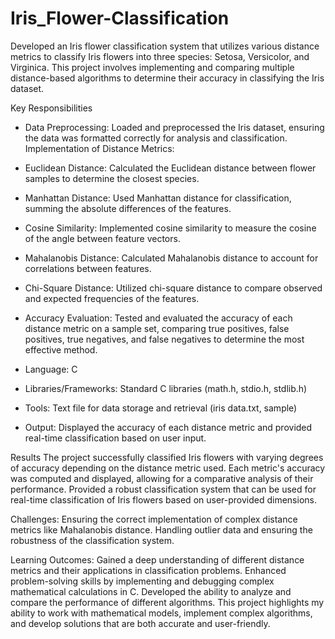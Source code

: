 # Iris_Flower-Classification
Developed an Iris flower classification system that utilizes various distance metrics to classify Iris flowers into three species: Setosa, Versicolor, and Virginica. This project involves implementing and comparing multiple distance-based algorithms to determine their accuracy in classifying the Iris dataset.

Key Responsibilities
* Data Preprocessing: Loaded and preprocessed the Iris dataset, ensuring the data was formatted correctly for analysis and classification.
Implementation of Distance Metrics:
* Euclidean Distance: Calculated the Euclidean distance between flower samples to determine the closest species.
* Manhattan Distance: Used Manhattan distance for classification, summing the absolute differences of the features.
* Cosine Similarity: Implemented cosine similarity to measure the cosine of the angle between feature vectors.
* Mahalanobis Distance: Calculated Mahalanobis distance to account for correlations between features.
* Chi-Square Distance: Utilized chi-square distance to compare observed and expected frequencies of the features.
* Accuracy Evaluation: Tested and evaluated the accuracy of each distance metric on a sample set, comparing true positives, false positives, true negatives, and false negatives to determine the most effective method.

* Language: C
* Libraries/Frameworks: Standard C libraries (math.h, stdio.h, stdlib.h)
* Tools: Text file for data storage and retrieval (iris data.txt, sample)
* Output: Displayed the accuracy of each distance metric and provided real-time classification based on user input.


Results
The project successfully classified Iris flowers with varying degrees of accuracy depending on the distance metric used. Each metric's accuracy was computed and displayed, allowing for a comparative analysis of their performance.
Provided a robust classification system that can be used for real-time classification of Iris flowers based on user-provided dimensions.

Challenges:
Ensuring the correct implementation of complex distance metrics like Mahalanobis distance.
Handling outlier data and ensuring the robustness of the classification system.


Learning Outcomes:
Gained a deep understanding of different distance metrics and their applications in classification problems.
Enhanced problem-solving skills by implementing and debugging complex mathematical calculations in C.
Developed the ability to analyze and compare the performance of different algorithms.
This project highlights my ability to work with mathematical models, implement complex algorithms, and develop solutions that are both accurate and user-friendly.
